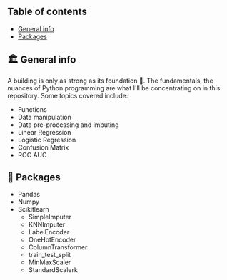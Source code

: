 ## Table of contents
* [General info](#general-info)
* [Packages](#packages)


## :classical_building: General info
A building is only as strong as its foundation :bricks:. The fundamentals, the nuances of Python programming are what I'll be concentrating on in this repository. Some topics covered include:
* Functions
* Data manipulation
* Data pre-processing and imputing
* Linear Regression
* Logistic Regression
* Confusion Matrix
* ROC AUC


## :gift: Packages
* Pandas
* Numpy
* Scikitlearn
  * SimpleImputer
  * KNNImputer
  * LabelEncoder
  *  OneHotEncoder 
  *  ColumnTransformer
  *  train_test_split
  *  MinMaxScaler
  *  StandardScalerk
